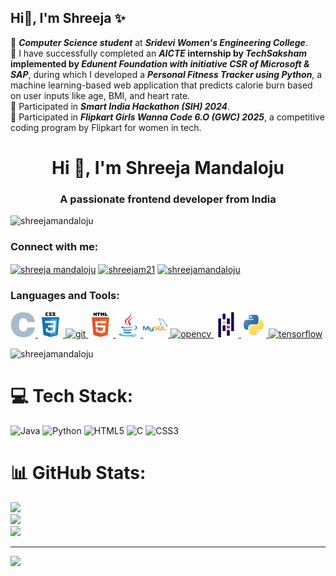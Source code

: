## Hi👋, I'm Shreeja ✨

🧠 ***Computer Science student*** at ***Sridevi Women's Engineering College***.<br/>
🔷 I have successfully completed an ***AICTE* internship by *TechSaksham* implemented by *Edunent Foundation with initiative CSR of Microsoft & SAP***, during which I developed a ***Personal Fitness Tracker using Python***, a machine learning-based web application that predicts calorie burn based on user inputs like age, BMI, and heart rate.<br/>
🧩 Participated in ***Smart India Hackathon (SIH) 2024***.<br/>
🧩 Participated in ***Flipkart Girls Wanna Code 6.O (GWC) 2025***, a competitive coding program by Flipkart for women in tech.

<h1 align="center">Hi 👋, I'm Shreeja Mandaloju</h1>
<h3 align="center">A passionate frontend developer from India</h3>

<p align="left"> <img src="https://komarev.com/ghpvc/?username=shreejamandaloju&label=Profile%20views&color=0e75b6&style=flat" alt="shreejamandaloju" /> </p>

<h3 align="left">Connect with me:</h3>
<p align="left">
<a href="https://linkedin.com/in/shreeja mandaloju" target="blank"><img align="center" src="https://raw.githubusercontent.com/rahuldkjain/github-profile-readme-generator/master/src/images/icons/Social/linked-in-alt.svg" alt="shreeja mandaloju" height="30" width="40" /></a>
<a href="https://www.leetcode.com/shreejam21" target="blank"><img align="center" src="https://raw.githubusercontent.com/rahuldkjain/github-profile-readme-generator/master/src/images/icons/Social/leet-code.svg" alt="shreejam21" height="30" width="40" /></a>
<a href="https://auth.geeksforgeeks.org/user/shreejamandaloju" target="blank"><img align="center" src="https://raw.githubusercontent.com/rahuldkjain/github-profile-readme-generator/master/src/images/icons/Social/geeks-for-geeks.svg" alt="shreejamandaloju" height="30" width="40" /></a>
</p>

<h3 align="left">Languages and Tools:</h3>
<p align="left"> <a href="https://www.cprogramming.com/" target="_blank" rel="noreferrer"> <img src="https://raw.githubusercontent.com/devicons/devicon/master/icons/c/c-original.svg" alt="c" width="40" height="40"/> </a> <a href="https://www.w3schools.com/css/" target="_blank" rel="noreferrer"> <img src="https://raw.githubusercontent.com/devicons/devicon/master/icons/css3/css3-original-wordmark.svg" alt="css3" width="40" height="40"/> </a> <a href="https://git-scm.com/" target="_blank" rel="noreferrer"> <img src="https://www.vectorlogo.zone/logos/git-scm/git-scm-icon.svg" alt="git" width="40" height="40"/> </a> <a href="https://www.w3.org/html/" target="_blank" rel="noreferrer"> <img src="https://raw.githubusercontent.com/devicons/devicon/master/icons/html5/html5-original-wordmark.svg" alt="html5" width="40" height="40"/> </a> <a href="https://www.java.com" target="_blank" rel="noreferrer"> <img src="https://raw.githubusercontent.com/devicons/devicon/master/icons/java/java-original.svg" alt="java" width="40" height="40"/> </a> <a href="https://www.mysql.com/" target="_blank" rel="noreferrer"> <img src="https://raw.githubusercontent.com/devicons/devicon/master/icons/mysql/mysql-original-wordmark.svg" alt="mysql" width="40" height="40"/> </a> <a href="https://opencv.org/" target="_blank" rel="noreferrer"> <img src="https://www.vectorlogo.zone/logos/opencv/opencv-icon.svg" alt="opencv" width="40" height="40"/> </a> <a href="https://pandas.pydata.org/" target="_blank" rel="noreferrer"> <img src="https://raw.githubusercontent.com/devicons/devicon/2ae2a900d2f041da66e950e4d48052658d850630/icons/pandas/pandas-original.svg" alt="pandas" width="40" height="40"/> </a> <a href="https://www.python.org" target="_blank" rel="noreferrer"> <img src="https://raw.githubusercontent.com/devicons/devicon/master/icons/python/python-original.svg" alt="python" width="40" height="40"/> </a> <a href="https://www.tensorflow.org" target="_blank" rel="noreferrer"> <img src="https://www.vectorlogo.zone/logos/tensorflow/tensorflow-icon.svg" alt="tensorflow" width="40" height="40"/> </a> </p>

<p><img align="center" src="https://github-readme-stats.vercel.app/api/top-langs?username=shreejamandaloju&show_icons=true&locale=en&layout=compact" alt="shreejamandaloju" /></p>


# 💻 Tech Stack:
![Java](https://img.shields.io/badge/java-%23ED8B00.svg?style=for-the-badge&logo=openjdk&logoColor=white) ![Python](https://img.shields.io/badge/python-3670A0?style=for-the-badge&logo=python&logoColor=ffdd54) ![HTML5](https://img.shields.io/badge/html5-%23E34F26.svg?style=for-the-badge&logo=html5&logoColor=white) ![C](https://img.shields.io/badge/c-%2300599C.svg?style=for-the-badge&logo=c&logoColor=white) ![CSS3](https://img.shields.io/badge/css3-%231572B6.svg?style=for-the-badge&logo=css3&logoColor=white)
# 📊 GitHub Stats:
![](https://github-readme-stats.vercel.app/api?username=ShreejaMandaloju&theme=transparent&hide_border=false&include_all_commits=true&count_private=true)<br/>
![](https://nirzak-streak-stats.vercel.app/?user=ShreejaMandaloju&theme=transparent&hide_border=false)<br/>
![](https://github-readme-stats.vercel.app/api/top-langs/?username=ShreejaMandaloju&theme=transparent&hide_border=false&include_all_commits=true&count_private=true&layout=compact)

---
[![](https://visitcount.itsvg.in/api?id=ShreejaMandaloju&icon=0&color=0)](https://visitcount.itsvg.in)

<!-- Proudly created with GPRM ( https://gprm.itsvg.in ) -->

